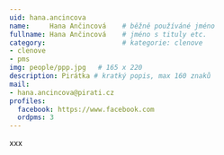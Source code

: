```yaml
---
uid: hana.ancincova
name:     Hana Ančincová  	# běžně používáné jméno
fullname: Hana Ančincová 	# jméno s tituly etc.
category:                   # kategorie: clenove
- clenove
- pms
img: people/ppp.jpg   # 165 x 220
description: Pirátka # kratký popis, max 160 znaků
mail:
- hana.ancincova@pirati.cz
profiles:
  facebook: https://www.facebook.com
  ordpms: 3
---
```


xxx
